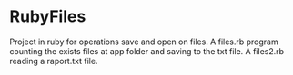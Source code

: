 # RubyFiles
Project in ruby for operations save and open on files. A files.rb program counting the exists files at app folder and saving to the txt file. A files2.rb reading a raport.txt file.
